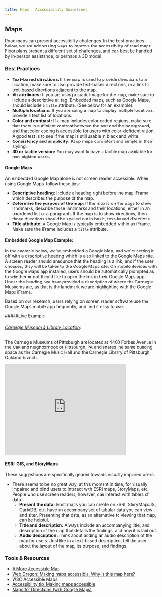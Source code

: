 ```yaml
---
title: Maps | Accessibility Guidelines
---
```

## Maps

Road maps can present accessibility challenges. In the best practices below, we are addressing ways to improve the accessibility of road maps. Floor plans present a different set of challenges, and can best be handled by in-person assistance, or perhaps a 3D model.

### Best Practices

* **Text-based directions:** If the map is used to provide directions to a location, make sure to also provide text-based directions, or a link to text-based directions adjacent to the map.
* **Alt attributes:** If you are using a static image for the map, make sure to include a descriptive alt tag. Embedded maps, such as Google Maps, should include a `title` attribute. (See below for an example).
* **Multiple locations:** If you are using a map to display multiple locations, provide a text list of locations.
* **Color and contrast:** If a map includes color coded regions, make sure that there is sufficient contrast between the text and the background, and that color coding is accessible for users with color-deficient vision. A good test is to see if the map is still usable in black and white.
* **Consistency and simplicity:** Keep maps consistent and simple in their styling.
* **3D or tactile version:** You may want to have a tactile map available for non-sighted users.

#### Google Maps
An embedded Google Map alone is not screen reader accessible. When using Google Maps, follow these tips:

* **Descriptive heading**: Include a heading right before the map iFrame which describes the purpose of the map.
* **Determine the purpose of the map**: If the map is on the page to show landmarks, describe those landmarks and their locations, either in an unordered list or a paragraph. If the map is to show directions, then those directions should be spelled out in basic, text-based directions.
* **Title attribute**: A Google Map is typically embedded within an iFrame. Make sure the iFrame includes a <code>title</code> attribute.

#### Embedded Google Map Example:
In the example below, we've embedded a Google Map, and we're setting it off with a descriptive heading which is also linked to the Google Maps site. A screen reader should announce that the heading is a link, and if the user chooses, they will be taken to the Google Maps site. On mobile devices with the Google Maps app installed, users should be automatically prompted as to whether or not they'd like to open the link in their Google Maps app. Under the heading, we have provided a description of where the Carnegie Musuems are, as that is the landmark we are highlighting with the Google Maps iFrame.

Based on our research, users relying on screen reader software use the Google Maps mobile app frequently, and find it easy to use.

#####Live Example
###### [Carnegie Museum & Library Location](https://www.google.com/maps?ll=40.443325,-79.950485&z=16&t=m&hl=en-US&gl=US&mapclient=embed&cid=4136382053310121540):
The Carnegie Museums of Pittsburgh are located at 4400 Forbes Avenue in the Oakland neighborhood of Pittsburgh, PA and shares the same building space as the Carnegie Music Hall and the Carnegie Library of Pittsburgh Oakland branch.
<div class="map-embed">
  <iframe title="Carnegie Museum and Library" src="https://www.google.com/maps/embed?pb=!1m18!1m12!1m3!1d3036.4432784382084!2d-79.95267328414492!3d40.44332487936197!2m3!1f0!2f0!3f0!3m2!1i1024!2i768!4f13.1!3m3!1m2!1s0x8834f2265ce2f431%3A0x3967618fded9c644!2sCarnegie+Museums+of+Pittsburgh!5e0!3m2!1sen!2sus!4v1464813647433" width="400" height="300" frameborder="0" style="border:0" allowfullscreen></iframe>
</div>

#### ESRI, GIS, and StoryMaps
These suggestions are specifically geared towards visually impaired users.

* There seems to be no great way, at this moment in time, for visually impaired and blind users to interact with ESRI maps, StoryMaps, etc. People who use screen readers, however, can interact with tables of data.
    * **Present the data:** Most maps you can create on ESRI, StoryMapsJS, CartoDB, etc. have an accompany set of tabular data you can view and alter. Presenting that data, as an alternative to viewing that map, can be helpful.
    * **Title and description:** Always include an accompanying title, and description of the map that details the findings, and how it is laid out.
    * **Audio description:** Think about adding an audio description of the map for users. Just like in a text-based description, tell the user about the layout of the map, its purpose, and findings.

### Tools &amp; Resources

* [A More Accessible Map](http://alistapart.com/article/cssmaps)
* [Web Dragon: Making maps accessible. Why is this map here?](http://www.webdragon.com.au/main-site/welcome/making-maps-accessible.-why-is-this-map-here;storyId,8171)
* [W3C Accessible Maps](https://www.w3.org/WAI/RD/wiki/Accessible_Maps)
* [Accessibility tip: Making maps accessible](http://www.accessiq.org/news/news/2015/03/accessibility-tip-making-maps-accessible)
* [Maps for Directions (with Google Maps)](http://accessibility.psu.edu/images/maps/)
